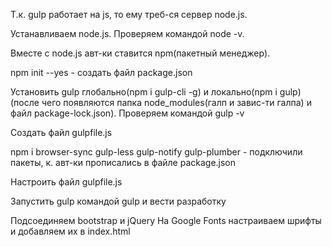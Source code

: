 Т.к. gulp работает на js, то ему треб-ся сервер node.js.

Устанавливаем node.js. Проверяем командой node -v.

Вместе с node.js авт-ки ставится npm(пакетный менеджер).

npm init --yes - создать файл package.json

Установить gulp глобально(npm i gulp-cli -g) и локально(npm i gulp)(после чего появляются папка node_modules(галп и завис-ти галпа) и файл package-lock.json). Проверяем командой gulp -v

Создать файл gulpfile.js

npm i browser-sync gulp-less gulp-notify gulp-plumber - подключили пакеты, к. авт-ки прописались в файле package.json

Настроить файл gulpfile.js

Запустить gulp командой gulp и вести разработку

Подсоединяем bootstrap и jQuery
На Google Fonts настраиваем шрифты и добавляем их в index.html
